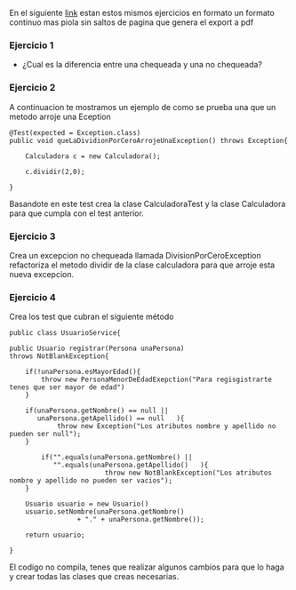 En el siguiente [link](https://github.com/programacion-basica-2-unlam/ejercicios/blob/master/Exceptions.md) estan estos mismos ejercicios en formato un formato continuo mas piola sin saltos de pagina que genera el export a pdf

### Ejercicio 1

* ¿Cual es la diferencia entre una chequeada y una no chequeada?


### Ejercicio 2

A continuacion te mostramos un ejemplo de como se prueba una que un metodo arroje una Eception


```
@Test(expected = Exception.class)
public void queLaDividionPorCeroArrojeUnaException() throws Exception{

	Calculadora c = new Calculadora();
	
	c.dividir(2,0);
	
} 

```

Basandote en este test crea la clase CalculadoraTest y la clase Calculadora para que cumpla con el test anterior.


### Ejercicio 3

Crea un excepcion no chequeada llamada DivisionPorCeroException 
refactoriza el metodo dividir de la clase calculadora para que arroje esta nueva excepcion. 

### Ejercicio 4

Crea los test que cubran el siguiente método

```
public class UsuarioService{

public Usuario registrar(Persona unaPersona) 
throws NotBlankException{

	if(!unaPersona.esMayorEdad(){
		throw new PersonaMenorDeEdadExepction("Para regisgistrarte tenes que ser mayor de edad")
	}
	
	if(unaPersona.getNombre() == null ||
	   unaPersona.getApellido() == null   ){
			throw new Exception("Los atributos nombre y apellido no pueden ser null");
	}
	
		if("".equals(unaPersona.getNombre() ||
		   "".equals(unaPersona.getApellido()   ){
						throw new NotBlankException("Los atributos nombre y apellido no pueden ser vacios");
	}

	Usuario usuario = new Usuario()
	usuario.setNombre(unaPersona.getNombre() 
				 + "." + unaPersona.getNombre());
	
	return usuario; 
	
} 

```

El codigo no compila, tenes que realizar algunos cambios para que lo haga y crear todas las clases que creas necesarias.



